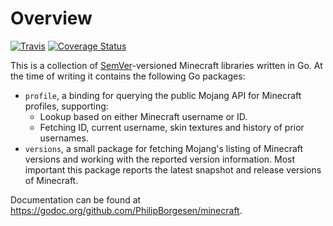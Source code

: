 # Overview
[![Travis](https://travis-ci.org/PhilipBorgesen/minecraft.svg?branch=master)](https://travis-ci.org/PhilipBorgesen/minecraft/branches#)
[![Coverage Status](https://coveralls.io/repos/github/PhilipBorgesen/minecraft/badge.svg)](https://coveralls.io/github/PhilipBorgesen/minecraft)

This is a collection of [SemVer](http://semver.org/spec/v2.0.0.html)-versioned Minecraft libraries written in Go.
At the time of writing it contains the following Go packages:

  - `profile`, a binding for querying the public Mojang API for Minecraft profiles, supporting:
    - Lookup based on either Minecraft username or ID.
    - Fetching ID, current username, skin textures and history of prior usernames.
  - `versions`, a small package for fetching Mojang's listing of Minecraft versions
    and working with the reported version information. Most important this package
    reports the latest snapshot and release versions of Minecraft.

Documentation can be found at https://godoc.org/github.com/PhilipBorgesen/minecraft.